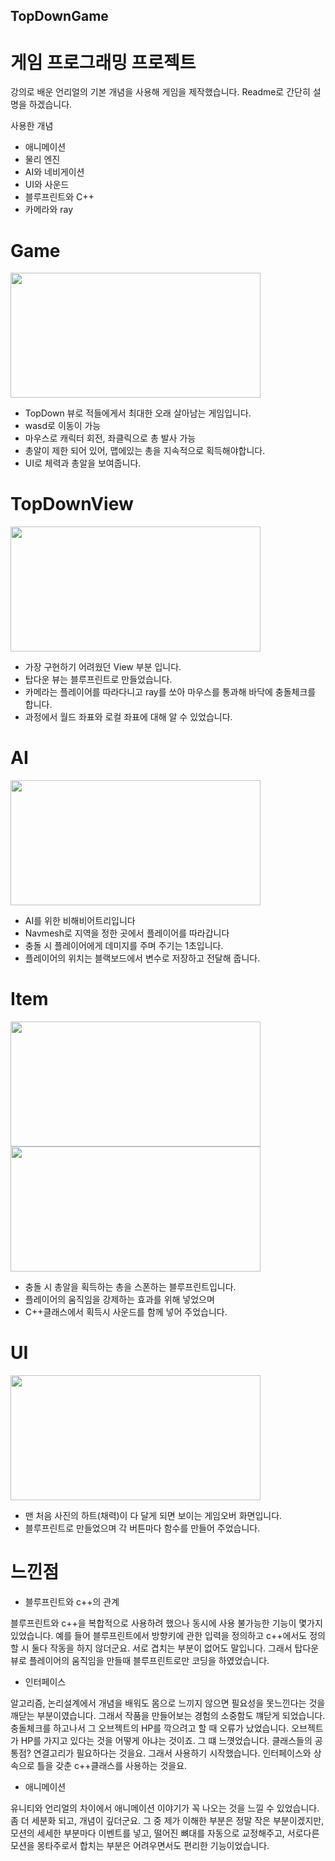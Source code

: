 ## TopDownGame

# 게임 프로그래밍 프로젝트

강의로 배운 언리얼의 기본 개념을 사용해 게임을 제작했습니다.
Readme로 간단히 설명을 하겠습니다.

사용한 개념

- 애니메이션
- 물리 엔진
- AI와 네비게이션
- UI와 사운드
- 블루프린트와 C++
- 카메라와 ray

# Game
<img src="https://user-images.githubusercontent.com/59460871/155918774-229efb95-8311-494a-8d21-c0a4da92501b.PNG"  width="400" height="200"/>

- TopDown 뷰로 적들에게서 최대한 오래 살아남는 게임입니다.
- wasd로 이동이 가능
- 마우스로 캐릭터 회전, 좌클릭으로 총 발사 가능
- 총알이 제한 되어 있어, 맵에있는 총을 지속적으로 획득해야합니다.
- UI로 체력과 총알을 보여줍니다.


# TopDownView
<img src="https://user-images.githubusercontent.com/59460871/157593218-252bce6a-96ad-4c2d-8284-fc0dd963008a.PNG"  width="400" height="200"/>

- 가장 구현하기 어려웠던 View 부분 입니다.
- 탑다운 뷰는 블루프린트로 만들었습니다.
- 카메라는 플레이어를 따라다니고 ray를 쏘아 마우스를 통과해 바닥에 충돌체크를 합니다.
- 과정에서 월드 좌표와 로컬 좌표에 대해 알 수 있었습니다.

# AI
<img src="https://user-images.githubusercontent.com/59460871/157593656-fd223e29-6038-4263-9a5a-820c3a98d838.PNG"  width="400" height="200"/>

- AI를 위한 비해비어트리입니다
- Navmesh로 지역을 정한 곳에서 플레이어를 따라갑니다
- 충돌 시 플레이어에게 데미지를 주며 주기는 1초입니다.
- 플레이어의 위치는 블랙보드에서 변수로 저장하고 전달해 줍니다.

# Item
<img src="https://user-images.githubusercontent.com/59460871/157594129-6082a833-ebd0-4e50-bf5f-156def0d132c.PNG"  width="400" height="200"/>
<img src="https://user-images.githubusercontent.com/59460871/157595619-214163b7-22b6-4876-9dfd-79db7fc7982b.PNG"  width="400" height="200"/>

- 충돌 시 총알을 획득하는 총을 스폰하는 블루프린트입니다.
- 플레이어의 움직임을 강제하는 효과를 위해 넣었으며
- C++클래스에서 획득시 사운드를 함께 넣어 주었습니다.

# UI
<img src="https://user-images.githubusercontent.com/59460871/157595995-dafeeb2a-59ce-4865-a911-5540c0b49ca8.PNG"  width="400" height="200"/>

- 맨 처음 사진의 하트(채력)이 다 달게 되면 보이는 게임오버 화면입니다.
- 블루프린트로 만들었으며 각 버튼마다 함수를 만들어 주었습니다.

# 느낀점
- 블루프린트와 c++의 관계


블루프린트와 c++을 복합적으로 사용하려 했으나 동시에 사용 불가능한 기능이 몇가지 있었습니다. 예를 들어 블루프린트에서 방향키에 관한 입력을 정의하고 c++에서도
정의 할 시 둘다 작동을 하지 않더군요. 서로 겹치는 부분이 없어도 말입니다. 그래서 탑다운 뷰로 플레이어의 움직임을 만들때 블루프린트로만 코딩을 하였었습니다.

- 인터페이스


알고리즘, 논리설계에서 개념을 배워도 몸으로 느끼지 않으면 필요성을 못느낀다는 것을 깨닫는 부분이였습니다. 그래서 작품을 만들어보는 경험의 소중함도 꺠닫게 되었습니다.
충돌체크를 하고나서 그 오브젝트의 HP를 깍으려고 할 때 오류가 났었습니다. 오브젝트가 HP를 가지고 있다는 것을 어떻게 아냐는 것이죠. 그 떄 느꼇었습니다.
클래스들의 공통점? 연결고리가 필요하다는 것을요. 그래서 사용하기 시작했습니다. 인터페이스와 상속으로 틀을 갖춘 c++클래스를 사용하는 것을요.

- 애니메이션


유니티와 언리얼의 차이에서 애니메이션 이야기가 꼭 나오는 것을 느낄 수 있었습니다. 좀 더 세분화 되고, 개념이 깊더군요. 그 중 제가 이해한 부분은 정말
작은 부분이겠지만, 모션의 세세한 부분마다 이벤트를 넣고, 떨어진 뼈대를 자동으로 교정해주고, 서로다른 모션을 몽타주로서 합치는 부분은 어려우면서도 편리한 기능이었습니다.





